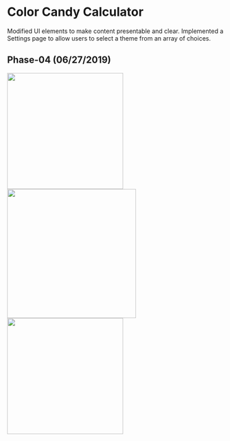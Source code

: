 # Color Candy Calculator
Modified UI elements to make content presentable and clear. Implemented a Settings page to allow users to select a theme from an array of choices.
## Phase-04 (06/27/2019)
<img src="https://user-images.githubusercontent.com/25170682/60283754-f8919280-991a-11e9-816a-e4bf8de33b1c.png" width=270> <img src="https://user-images.githubusercontent.com/25170682/60283755-f8919280-991a-11e9-9d15-b76bc4085c92.png" width=300> <img src="https://user-images.githubusercontent.com/25170682/60283756-f8919280-991a-11e9-944a-558d474d3bdc.png" width=270>
